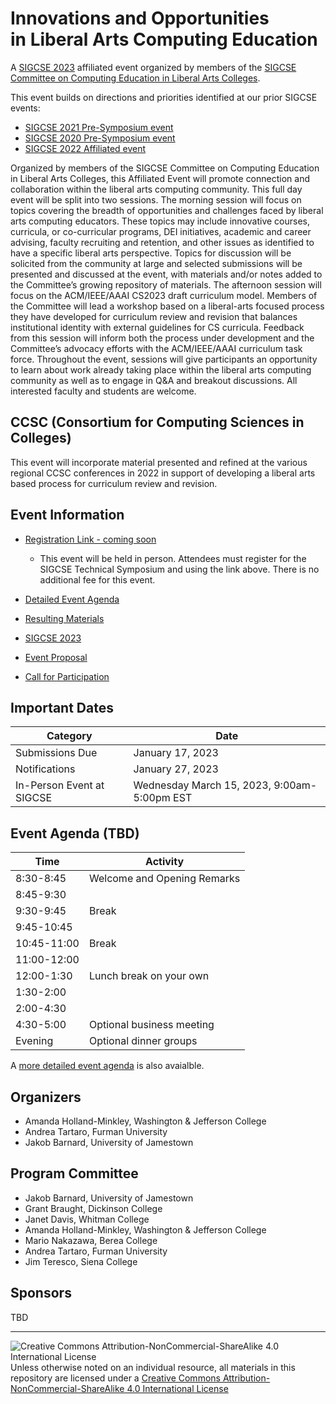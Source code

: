 # Innovations and Opportunities<br>in Liberal Arts Computing Education

A [SIGCSE 2023](https://sigcse2023.sigcse.org) affiliated event organized by members of the [SIGCSE Committee on Computing Education in Liberal Arts Colleges](https://computing-in-the-liberal-arts.github.io/computing-in-the-liberal-arts/).

This event builds on directions and priorities identified at our prior SIGCSE events:
- [SIGCSE 2021 Pre-Symposium event](https://computing-in-the-liberal-arts.github.io/SIGCSE2021-PreSymposium-Event/)
- [SIGCSE 2020 Pre-Symposium event](https://computing-in-the-liberal-arts.github.io/SIGCSE2020-PreSymposium-Event/)
- [SIGCSE 2022 Affiliated event](https://computing-in-the-liberal-arts.github.io/SIGCSE2022-Affiliated-Event/)

Organized by members of the SIGCSE Committee on Computing Education in Liberal Arts Colleges, this Affiliated Event will promote connection and collaboration within the liberal arts computing community. This full day event will be split into two sessions. The morning session will focus on topics covering the breadth of opportunities and challenges faced by liberal arts computing educators. These topics may include innovative courses, curricula, or co-curricular programs, DEI initiatives, academic and career advising, faculty recruiting and retention, and other issues as identified to have a specific liberal arts perspective. Topics for discussion will be solicited from the community at large and selected submissions will be presented and discussed at the event, with materials and/or notes added to the Committee’s growing repository of materials. The afternoon session will focus on the ACM/IEEE/AAAI CS2023 draft curriculum model. Members of the Committee will lead a workshop based on a liberal-arts focused process they have developed for curriculum review and revision that balances institutional identity with external guidelines for CS curricula. Feedback from this session will inform both the process under development and the Committee’s advocacy efforts with the ACM/IEEE/AAAI curriculum task force. Throughout the event, sessions will give participants an opportunity to learn about work already taking place within the liberal arts computing community as well as to engage in Q&A and breakout discussions. All interested faculty and students are welcome.

## CCSC (Consortium for Computing Sciences in Colleges)
This event will incorporate material presented and refined at the various regional CCSC conferences in 2022 in support of developing a liberal arts based process for curriculum review and revision.

## Event Information

- [Registration Link - coming soon]()
  - This event will be held in person. Attendees must register for the SIGCSE Technical Symposium and using the link above. There is no additional fee for this event.

- [Detailed Event Agenda](eventAgenda.md)
- [Resulting Materials](materials.md)

- [SIGCSE 2023](https://sigcse2023.sigcse.org)
- [Event Proposal](2023-event-proposal.pdf)
- [Call for Participation](2022CallForParticipation)

## Important Dates

| Category                           | Date
|------------------------------------|-----------------------
| Submissions Due                    | January 17, 2023
| Notifications                      | January 27, 2023
| In-Person Event at SIGCSE          | Wednesday March 15, 2023, 9:00am-5:00pm EST

## Event Agenda (TBD)

| Time        | Activity
|-------------|----------
| 8:30-8:45   | Welcome and Opening Remarks
| 8:45-9:30   | 
| 9:30-9:45   | Break
| 9:45-10:45  | 
| 10:45-11:00 | Break
| 11:00-12:00 |
| 12:00-1:30  | Lunch break on your own
| 1:30-2:00   | 
| 2:00-4:30   | 
| 4:30-5:00   | Optional business meeting
| Evening     | Optional dinner groups

A [more detailed event agenda](eventAgenda.md) is also avaialble.

## Organizers

- Amanda Holland-Minkley, Washington & Jefferson College
- Andrea Tartaro, Furman University
- Jakob Barnard, University of Jamestown

## Program Committee

- Jakob Barnard, University of Jamestown
- Grant Braught, Dickinson College
- Janet Davis, Whitman College
- Amanda Holland-Minkley, Washington & Jefferson College
- Mario Nakazawa, Berea College
- Andrea Tartaro, Furman University
- Jim Teresco, Siena College

## Sponsors

TBD

___
![Creative Commons Attribution-NonCommercial-ShareAlike 4.0 International License](https://i.creativecommons.org/l/by-nc-sa/4.0/88x31.png "Creative Commons Attribution-NonCommercial-ShareAlike 4.0 International License") Unless otherwise noted on an individual resource, all materials in this repository are licensed under a [Creative Commons Attribution-NonCommercial-ShareAlike 4.0 International License](http://creativecommons.org/licenses/by-nc-sa/4.0/)
